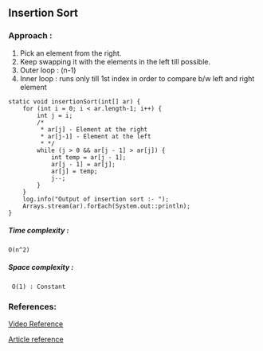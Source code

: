 ## Insertion Sort

### Approach :

1. Pick an element from the right.
2. Keep swapping it with the elements in the left till possible.
3. Outer loop : (n-1)
4. Inner loop : runs only till 1st index in order to compare b/w left and right element

```   
static void insertionSort(int[] ar) {
    for (int i = 0; i < ar.length-1; i++) {
        int j = i;
        /*
         * ar[j] - Element at the right
         * ar[j-1] - Element at the left
         * */
        while (j > 0 && ar[j - 1] > ar[j]) {
            int temp = ar[j - 1];
            ar[j - 1] = ar[j];
            ar[j] = temp;
            j--;
        }
    }
    log.info("Output of insertion sort :- ");
    Arrays.stream(ar).forEach(System.out::println);
}
```

##### Time complexity :

``` O(n^2) ```

##### Space complexity :

``` O(1) : Constant```

### References:

[Video Reference](https://www.youtube.com/watch?v=HGk_ypEuS24)

[Article reference](https://takeuforward.org/data-structure/insertion-sort-algorithm/)

